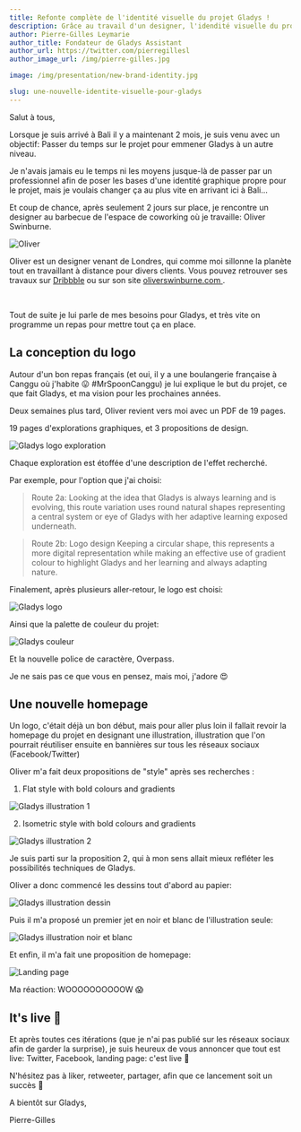 ```yaml
---
title: Refonte complète de l'identité visuelle du projet Gladys !
description: Grâce au travail d'un designer, l'idendité visuelle du projet est refondue
author: Pierre-Gilles Leymarie
author_title: Fondateur de Gladys Assistant
author_url: https://twitter.com/pierregillesl
author_image_url: /img/pierre-gilles.jpg

image: /img/presentation/new-brand-identity.jpg

slug: une-nouvelle-identite-visuelle-pour-gladys
---
```


Salut à tous,

Lorsque je suis arrivé à Bali il y a maintenant 2 mois, je suis venu avec un objectif: Passer du temps sur le projet pour emmener Gladys à un autre niveau.

Je n'avais jamais eu le temps ni les moyens jusque-là de passer par un professionnel afin de poser les bases d'une identité graphique propre pour le projet, mais je voulais changer ça au plus vite en arrivant ici à Bali...

Et coup de chance, après seulement 2 jours sur place, je rencontre un designer au barbecue de l'espace de coworking où je travaille: Oliver Swinburne.

<!--truncate-->

<div class="row">

<div class="col-md-4">

![Oliver](../../../static/img/articles/fr/new-identity/oliver.jpg)

</div>

<div class="col-md-8">
<p>Oliver est un designer venant de Londres, qui comme moi sillonne la planète tout en travaillant à distance pour divers clients. Vous pouvez retrouver ses travaux sur <a href="http://oliverswinburne.dribbble.com/">Dribbble</a> ou sur son site <a href="https://www.oliverswinburne.com/">oliverswinburne.com </a>.</p>
</div>

</div>
<br />

Tout de suite je lui parle de mes besoins pour Gladys, et très vite on programme un repas pour mettre tout ça en place.

## La conception du logo

Autour d'un bon repas français (et oui, il y a une boulangerie française à Canggu où j'habite 😛 #MrSpoonCanggu) je lui explique le but du projet, ce que fait Gladys, et ma vision pour les prochaines années.

Deux semaines plus tard, Oliver revient vers moi avec un PDF de 19 pages.

19 pages d'explorations graphiques, et 3 propositions de design.

![Gladys logo exploration](../../../static/img/articles/fr/new-identity/logo-design-exploration.jpg)

Chaque exploration est étoffée d'une description de l'effet recherché.

Par exemple, pour l'option que j'ai choisi:

> Route 2a: Looking at the idea that Gladys is always learning and is evolving, this route variation uses round natural shapes representing a central system or eye of Gladys with her adaptive learning exposed underneath.

> Route 2b: Logo design Keeping a circular shape, this represents a more digital representation while making an effective use of gradient colour to highlight Gladys and her learning and always adapting nature.

Finalement, après plusieurs aller-retour, le logo est choisi:

![Gladys logo](../../../static/img/articles/fr/new-identity/gladys-logo.png)

Ainsi que la palette de couleur du projet:

![Gladys couleur](../../../static/img/articles/fr/new-identity/gladys-colors.jpg)

Et la nouvelle police de caractère, Overpass.

Je ne sais pas ce que vous en pensez, mais moi, j'adore 😍

## Une nouvelle homepage

Un logo, c'était déjà un bon début, mais pour aller plus loin il fallait revoir la homepage du projet en designant une illustration, illustration que l'on pourrait réutiliser ensuite en bannières sur tous les réseaux sociaux (Facebook/Twitter)

Oliver m'a fait deux propositions de "style" après ses recherches :

1. Flat style with bold colours and gradients

![Gladys illustration 1](../../../static/img/articles/fr/new-identity/gladys-illustration-style-1.jpg)

2. Isometric style with bold colours and gradients

![Gladys illustration 2](../../../static/img/articles/fr//new-identity/gladys-illustration-style-2.jpg)

Je suis parti sur la proposition 2, qui à mon sens allait mieux refléter les possibilités techniques de Gladys.

Oliver a donc commencé les dessins tout d'abord au papier:

![Gladys illustration dessin](../../../static/img/articles/fr/new-identity/gladys-illustration-draw.jpg)

Puis il m'a proposé un premier jet en noir et blanc de l'illustration seule:

![Gladys illustration noir et blanc](../../../static/img/articles/fr/new-identity/black-and-white.jpg)

Et enfin, il m'a fait une proposition de homepage:

![Landing page](../../../static/img/articles/fr/new-identity/gladys-landing-page.jpg)

Ma réaction: WOOOOOOOOOOW 😱

## It's live 🚀

Et après toutes ces itérations (que je n'ai pas publié sur les réseaux sociaux afin de garder la surprise), je suis heureux de vous annoncer que tout est live: Twitter, Facebook, landing page: c'est live 🚀

N'hésitez pas à liker, retweeter, partager, afin que ce lancement soit un succès 🎉

A bientôt sur Gladys,

Pierre-Gilles
